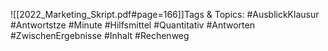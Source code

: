 
![[2022_Marketing_Skript.pdf#page=166]]Tags & Topics:
   #AusblickKlausur
   #Antwortstze
   #Minute
   #Hilfsmittel
   #Quantitativ
   #Antworten
   #ZwischenErgebnisse
   #Inhalt
   #Rechenweg